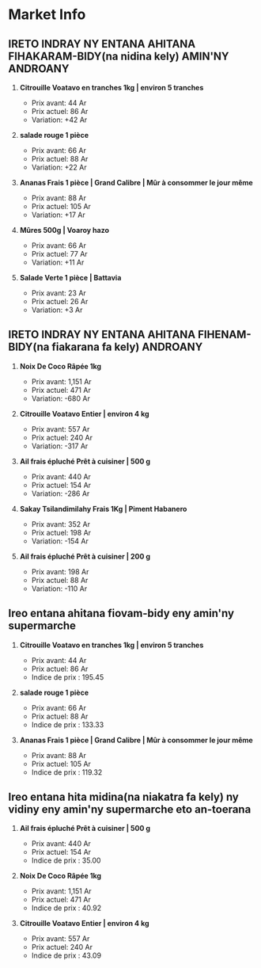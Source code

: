 # Market Info

## IRETO INDRAY NY ENTANA AHITANA FIHAKARAM-BIDY(na nidina kely) AMIN'NY ANDROANY

1. **Citrouille Voatavo en tranches 1kg | environ 5 tranches**
   - Prix avant: 44 Ar
   - Prix actuel: 86 Ar
   - Variation: +42 Ar

2. **salade rouge 1 pièce**
   - Prix avant: 66 Ar
   - Prix actuel: 88 Ar
   - Variation: +22 Ar

3. **Ananas Frais 1 pièce | Grand Calibre | Mûr à consommer le jour même**
   - Prix avant: 88 Ar
   - Prix actuel: 105 Ar
   - Variation: +17 Ar

4. **Mûres 500g | Voaroy hazo**
   - Prix avant: 66 Ar
   - Prix actuel: 77 Ar
   - Variation: +11 Ar

5. **Salade Verte 1 pièce | Battavia**
   - Prix avant: 23 Ar
   - Prix actuel: 26 Ar
   - Variation: +3 Ar

## IRETO INDRAY NY ENTANA AHITANA FIHENAM-BIDY(na fiakarana fa kely) ANDROANY

1. **Noix De Coco Râpée 1kg**
   - Prix avant: 1,151 Ar
   - Prix actuel: 471 Ar
   - Variation: -680 Ar

2. **Citrouille Voatavo Entier | environ 4 kg**
   - Prix avant: 557 Ar
   - Prix actuel: 240 Ar
   - Variation: -317 Ar

3. **Ail frais épluché Prêt à cuisiner | 500 g**
   - Prix avant: 440 Ar
   - Prix actuel: 154 Ar
   - Variation: -286 Ar

4. **Sakay Tsilandimilahy Frais 1Kg  | Piment Habanero**
   - Prix avant: 352 Ar
   - Prix actuel: 198 Ar
   - Variation: -154 Ar

5. **Ail frais épluché Prêt à cuisiner | 200 g**
   - Prix avant: 198 Ar
   - Prix actuel: 88 Ar
   - Variation: -110 Ar

## Ireo entana ahitana fiovam-bidy eny amin'ny supermarche

1. **Citrouille Voatavo en tranches 1kg | environ 5 tranches**
   - Prix avant: 44 Ar
   - Prix actuel: 86 Ar
   - Indice de prix : 195.45

2. **salade rouge 1 pièce**
   - Prix avant: 66 Ar
   - Prix actuel: 88 Ar
   - Indice de prix : 133.33

3. **Ananas Frais 1 pièce | Grand Calibre | Mûr à consommer le jour même**
   - Prix avant: 88 Ar
   - Prix actuel: 105 Ar
   - Indice de prix : 119.32

## Ireo entana hita midina(na niakatra fa kely) ny vidiny eny amin'ny supermarche eto an-toerana

1. **Ail frais épluché Prêt à cuisiner | 500 g**
   - Prix avant: 440 Ar
   - Prix actuel: 154 Ar
   - Indice de prix : 35.00

2. **Noix De Coco Râpée 1kg**
   - Prix avant: 1,151 Ar
   - Prix actuel: 471 Ar
   - Indice de prix : 40.92

3. **Citrouille Voatavo Entier | environ 4 kg**
   - Prix avant: 557 Ar
   - Prix actuel: 240 Ar
   - Indice de prix : 43.09

